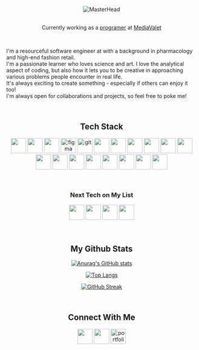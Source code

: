 
<div align="center">

![MasterHead](https://i.imgur.com/wdqGIU4.png)
</br>
</br>

Currently working as a [programer](https://github.com/Yuri-mv) at [MediaValet](https://www.mediavalet.com/)

</br>
<div align="left">
<p alignt="left"> I'm a resourceful software engineer at with a background in pharmacology and high-end fashion retail. 
</br> I'm a passionate learner who loves science and art. I love the analytical aspect of coding, but also how it lets you to be creative in approaching various problems people encounter in real life. </br>
It's always exciting to create something - especially if others can enjoy it too! </br> I'm always open for collaborations and projects, so feel free to poke me! </p>
</div>


</br>

## Tech Stack
<p>     <img src="https://cdn.jsdelivr.net/gh/devicons/devicon/icons/bootstrap/bootstrap-plain-wordmark.svg" width="40" height="40"/> 
<img src="https://cdn.jsdelivr.net/gh/devicons/devicon/icons/css3/css3-plain-wordmark.svg" width="40" height="40" />
            <img src="https://cdn.jsdelivr.net/gh/devicons/devicon/icons/express/express-original.svg" width="40" height="40"/>
<img src="https://www.vectorlogo.zone/logos/figma/figma-icon.svg" alt="figma" width="40" height="40"/> 
<img src="https://www.vectorlogo.zone/logos/git-scm/git-scm-icon.svg" alt="git" width="40" height="40"/>  
<img src="https://cdn.jsdelivr.net/gh/devicons/devicon/icons/heroku/heroku-plain-wordmark.svg"  width="40" height="40"/>
<img src="https://cdn.jsdelivr.net/gh/devicons/devicon/icons/html5/html5-plain-wordmark.svg" width="40" height="40"/> 
<img src="https://cdn.jsdelivr.net/gh/devicons/devicon/icons/javascript/javascript-plain.svg" width="40" height="40"/> 
<img src="https://cdn.jsdelivr.net/gh/devicons/devicon/icons/jest/jest-plain.svg" width="40" height="40"/> 
<img src="https://cdn.jsdelivr.net/gh/devicons/devicon/icons/jquery/jquery-plain-wordmark.svg" width="40" height="40"/> 
<img src="https://cdn.jsdelivr.net/gh/devicons/devicon/icons/mocha/mocha-plain.svg" width="40" height="40" /> 
            <img src="https://cdn.jsdelivr.net/gh/devicons/devicon/icons/nodejs/nodejs-plain-wordmark.svg" width="40" height="40" /> 
            <img src="https://cdn.jsdelivr.net/gh/devicons/devicon/icons/npm/npm-original-wordmark.svg" width="40" height="40" /> 
            <img src="https://cdn.jsdelivr.net/gh/devicons/devicon/icons/postgresql/postgresql-plain-wordmark.svg" width="40" height="40" /> 
            <img src="https://cdn.jsdelivr.net/gh/devicons/devicon/icons/rails/rails-plain-wordmark.svg" width="40" height="40" /> 
            <img src="https://cdn.jsdelivr.net/gh/devicons/devicon/icons/react/react-original-wordmark.svg"  width="40" height="40/> 
            <img src="https://cdn.jsdelivr.net/gh/devicons/devicon/icons/ruby/ruby-plain-wordmark.svg" width="40" height="40/> 
            <img src="https://cdn.jsdelivr.net/gh/devicons/devicon/icons/sass/sass-original.svg" width="40" height="40/> <img src="https://raw.githubusercontent.com/prisma/presskit/main/Logos/Logomark-Dark-Prisma.png" width="40" height="40"/> 
            <img src="https://cdn.jsdelivr.net/gh/devicons/devicon/icons/storybook/storybook-original.svg"  width="40" height="40"/>     
            <img src="https://cdn.jsdelivr.net/gh/devicons/devicon/icons/typescript/typescript-plain.svg" width="40" height="40"/>   
            <img src="https://cdn.jsdelivr.net/gh/devicons/devicon/icons/figma/figma-original.svg" width="40" height="40"/>
 </p>
</br>

### Next Tech on My List 
<p>
            <img src="https://cdn.jsdelivr.net/gh/devicons/devicon/icons/redux/redux-original.svg" width="40" height="40"/>
            <img src="https://cdn.jsdelivr.net/gh/devicons/devicon/icons/python/python-original-wordmark.svg" width="40" height="40" />
            <img src="https://cdn.jsdelivr.net/gh/devicons/devicon/icons/nextjs/nextjs-original.svg" width="40" height="40" />
            <img src="https://cdn.jsdelivr.net/gh/devicons/devicon/icons/java/java-original-wordmark.svg" width="40" height="40" />
          
               
</p>         
</br>

## My Github Stats
[![Anurag's GitHub stats](https://github-readme-stats.vercel.app/api?username=itsyurika&show_icons=true&theme=aura_dark)]([https://github.com/itsyurika])

[![Top Langs](https://github-readme-stats.vercel.app/api/top-langs/?username=itsyurika&layout=compact&theme=aura_dark)]([https://github.com/anuraghazra/github-readme-stats](https://github.com/itsyurika))

[![GitHub Streak](https://github-readme-streak-stats.herokuapp.com/?user=itsyurika&theme=monokai-metallian)]([https://github.com/itsyurika])

</br>

## Connect With Me

<p >
<a href="https://www.linkedin.com/in/07yuri/" target="blank"><img align="center" src="https://cdn.jsdelivr.net/gh/devicons/devicon/icons/linkedin/linkedin-original.svg"  width="40" height="40" /></a>
<a href="https://instagram.com/waterserpents" target="blank"><img align="center" src="https://raw.githubusercontent.com/rahuldkjain/github-profile-readme-generator/master/src/images/icons/Social/instagram.svg" alt="" height="40" width="40" /></a>
<a href="https://yuriyang.com
" target="blank"><img align="center" src="https://www.svgrepo.com/show/144579/browser.svg" alt="portfolio" height="40" width="40" /></a>
</p>
          

  </div>
  

